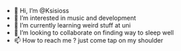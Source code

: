 - 👋 Hi, I’m @Ksisioss
- 👀 I’m interested in music and development
- 🌱 I’m currently learning weird stuff at uni
- 💞️ I’m looking to collaborate on finding way to sleep well
- 📫 How to reach me ? just come tap on my shoulder

<!---
Ksisioss/Ksisioss is a ✨ special ✨ repository because its `README.md` (this file) appears on your GitHub profile.
You can click the Preview link to take a look at your changes.
--->

